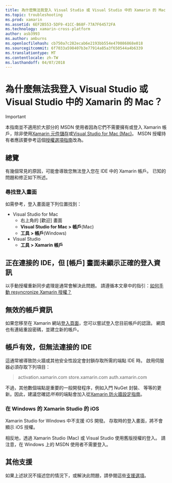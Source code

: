 ```yaml
---
title: 為什麼無法我登入 Visual Studio 或 Visual Studio 中的 Xamarin 的 Mac？
ms.topic: troubleshooting
ms.prod: xamarin
ms.assetid: 6EF2B553-5DF9-41CC-B68F-77A7F64572FA
ms.technology: xamarin-cross-platform
author: asb3993
ms.author: amburns
ms.openlocfilehash: cb750a7c282ecab6e2193bb554e470086868e018
ms.sourcegitcommit: 6f7033a598407b3e77914a85a3f650544a4b6339
ms.translationtype: MT
ms.contentlocale: zh-TW
ms.lasthandoff: 04/07/2018
---
```

# <a name="why-cant-i-log-into-xamarin-in-visual-studio-or-visual-studio-for-mac"></a>為什麼無法我登入 Visual Studio 或 Visual Studio 中的 Xamarin 的 Mac？

> [!IMPORTANT]
> 本指南並不適用於大部分的 MSDN 使用者因為它們不需要擁有或登入 Xamarin 帳戶，除非使用[Xamarin 元件儲存](https://components.xamarin.com/)或[Visual Studio for Mac (Mac)](~/cross-platform/get-started/requirements.md)。 MSDN 授權持有者應該要參考這個[授權選項指南](~/cross-platform/get-started/requirements.md)改為。



## <a name="overview"></a>總覽
有幾個常見的原因，可能會導致您無法登入您在 IDE 中的 Xamarin 帳戶。 已知的問題和修正如下所述。

### <a name="finding-the-login-screen"></a>尋找登入畫面

如需參考，登入畫面是下列位置找到：

- Visual Studio for Mac
   - 右上角的 [歡迎] 畫面
   - **Visual Studio for Mac > 帳戶**(Mac)
   - **工具 > 帳戶**(Windows)
- Visual Studio
   - **工具 > Xamarin 帳戶**

## <a name="the-ide-is-connecting-but-the-account-screen-isnt-showing-correct-login-information"></a>正在連接的 IDE，但 [帳戶] 畫面未顯示正確的登入資訊

以手動授權重新同步處理是通常會解決此問題。
請遵循本文章中的指引：[如何手動 resyncronize Xamarin 授權？](~/cross-platform/troubleshooting/legacy-licenses/resync-licenses.md)

## <a name="invalid-account-information"></a>無效的帳戶資訊

如果您移至在 Xamarin 網站[登入頁面](https://store.xamarin.com/Login?from=%2faccount%2f)，您可以嘗試登入您目前帳戶的認證。
網頁也有連結重設密碼，並建立新的帳戶。

## <a name="account-is-valid-but-the-ide-cant-connect"></a>帳戶有效，但無法連接的 IDE

這通常被導致防火牆或其他安全性設定會封鎖存取所需的端點 IDE 時。
啟用伺服器必須存取下列項目：

> activation.xamarin.com store.xamarin.com auth.xamarin.com

不過，其他數個端點是重要的一般開發程序，例如入門 NuGet 封裝、 等等的更新。因此，建議您確認*所有*的端點會加入從[Xamarin 防火牆設定指南](~/cross-platform/get-started/installation/firewall.md)。

### <a name="ios-in-xamarin-studio-windows"></a>在 Windows 的 Xamarin Studio 的 iOS
Xamarin Studio for Windows 中不支援 iOS 開發。 存取時的登入畫面，將不會顯示 iOS 授權。

相反地，透過 Xamarin Studio (Mac) 或 Visual Studio 使用舊版授權的登入。 請注意，在 Windows 上的 MSDN 使用者不需要登入。

## <a name="additional-support"></a>其他支援

如果上述狀況不描述您的情況下，或解決此問題，請參閱這些[支援選項](https://www.xamarin.com/support)。

